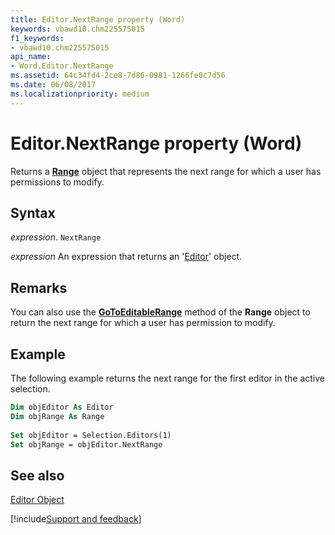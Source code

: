 ```yaml
---
title: Editor.NextRange property (Word)
keywords: vbawd10.chm225575015
f1_keywords:
- vbawd10.chm225575015
api_name:
- Word.Editor.NextRange
ms.assetid: 64c34fd4-2ce8-7d86-0981-1266fe0c7d56
ms.date: 06/08/2017
ms.localizationpriority: medium
---
```



# Editor.NextRange property (Word)

Returns a **[Range](Word.Range.md)** object that represents the next range for which a user has permissions to modify.


## Syntax

_expression_. `NextRange`

 _expression_ An expression that returns an '[Editor](Word.Editor.md)' object.


## Remarks

You can also use the **[GoToEditableRange](Word.Range.GoToEditableRange.md)** method of the **Range** object to return the next range for which a user has permission to modify.


## Example

The following example returns the next range for the first editor in the active selection.


```vb
Dim objEditor As Editor 
Dim objRange As Range 
 
Set objEditor = Selection.Editors(1) 
Set objRange = objEditor.NextRange
```


## See also


[Editor Object](Word.Editor.md)

[!include[Support and feedback](~/includes/feedback-boilerplate.md)]